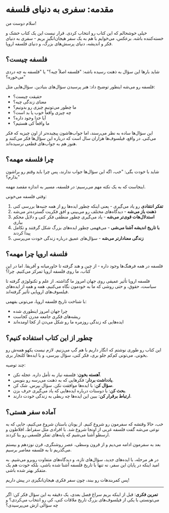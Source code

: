 # مقدمه: سفری به دنیای فلسفه

سلام دوست من! 

خیلی خوشحالم که این کتاب رو انتخاب کردی. قرار نیست این یک کتاب خشک و خسته‌کننده باشه. برعکس، می‌خوایم با هم به یک سفر هیجان‌انگیز بریم - سفری به دنیای فکر و اندیشه، دنیای پرسش‌های بزرگ، و دنیای فلسفه اروپا.

## فلسفه چیست؟

شاید بارها این سؤال به ذهنت رسیده باشه: "فلسفه اصلاً چیه؟" یا "فلسفه به چه دردی می‌خوره؟"

فلسفه رو می‌شه اینطور توضیح داد: هنر پرسیدن سؤال‌های بنیادین. سؤال‌هایی مثل:
- حقیقت چیست؟
- معنای زندگی چیه؟
- ما چطور می‌تونیم چیزی رو بدونیم؟
- چه چیزی واقعاً خوب یا بد است؟
- آیا خدا وجود داره؟
- ما واقعاً کی هستیم؟

این سؤال‌ها ساده به نظر می‌رسند، اما جواب‌هاشون پیچیده‌تر از اون چیزیه که فکر می‌کنی. در واقع، فیلسوف‌ها هزاران سال است که درباره این سؤال‌ها فکر می‌کنند و هنوز هم به جواب‌های قطعی نرسیده‌اند.

## چرا فلسفه مهمه؟

شاید با خودت بگی: "خب، اگه این سؤال‌ها جواب ندارند، پس چرا باید وقتم رو براشون بذارم؟"

اینجاست که به یک نکته مهم می‌رسیم: در فلسفه، مسیر به اندازه مقصد مهمه. 

وقتی فلسفه می‌خونی:
1. **تفکر انتقادی** رو یاد می‌گیری - یعنی اینکه چطور ایده‌ها رو از همه جنبه‌ها بررسی کنی
2. **ذهنت باز می‌شه** - دیدگاه‌های مختلف رو می‌بینی و افق فکریت گسترده‌تر می‌شه
3. **استدلال‌هات قوی‌تر می‌شه** - یاد می‌گیری چطور منطقی فکر کنی و دلایل محکم بیاری
4. **با تاریخ اندیشه آشنا می‌شی** - می‌فهمی چطور ایده‌های بزرگ شکل گرفتند و تکامل پیدا کردند
5. **زندگی معنادارتر می‌شه** - سؤال‌های عمیق درباره زندگی خودت می‌پرسی

## فلسفه اروپا چرا مهمه؟

فلسفه در همه فرهنگ‌ها وجود داره - از چین و هند گرفته تا خاورمیانه و آفریقا. اما در این کتاب، ما روی فلسفه اروپا تمرکز می‌کنیم. چرا؟

فلسفه اروپا تأثیر عمیقی روی جهان امروز ما گذاشته. از علم و تکنولوژی گرفته تا سیاست، حقوق، و حتی روشی که ما به خودمون نگاه می‌کنیم، همه و همه از ایده‌های فیلسوف‌های اروپایی تأثیر گرفته‌اند.

با شناخت تاریخ فلسفه اروپا، می‌تونی بفهمی:
- چرا جهان امروز اینطوری شده
- ریشه‌های فکری جامعه مدرن کجاست
- ایده‌هایی که زندگی روزمره ما رو شکل می‌دن از کجا اومده‌اند

## چطور از این کتاب استفاده کنیم؟

این کتاب رو طوری نوشتم که انگار داریم با هم گپ می‌زنیم. لازم نیست یکهو همه‌ش رو بخونی. می‌تونی کم‌کم جلو بری، فکر کنی، سؤال بپرسی، و با ایده‌ها کلنجار بری.

چند توصیه:
- **آهسته بخون**: فلسفه نیاز به تأمل داره. عجله نکن.
- **یادداشت بردار**: فکرهایی که به ذهنت می‌رسه رو بنویس.
- **سؤال کن**: با ایده‌ها موافقت نکن. سؤال بپرس. شک کن.
- **بحث کن**: با دوستات درباره ایده‌هایی که یاد می‌گیری حرف بزن.
- **ارتباط برقرار کن**: ببین این ایده‌ها چه ربطی به زندگی خودت دارند.

## آماده سفر هستی؟

خب، حالا وقتشه که سفرمون رو شروع کنیم. از یونان باستان شروع می‌کنیم، جایی که به نوعی می‌شه گفت فلسفه غربی از اونجا شروع شد. با افرادی مثل سقراط، افلاطون و ارسطو آشنا می‌شیم که پایه‌های تفکر فلسفی رو بنا کردند.

بعد به سفرمون ادامه می‌دیم و از قرون وسطی، عصر روشنگری، قرن نوزدهم و بیستم می‌گذریم تا به فلسفه معاصر برسیم.

در هر مرحله، با ایده‌های جدید، سؤال‌های تازه، و دیدگاه‌های متفاوت روبرو می‌شیم. به امید اینکه در پایان این سفر، نه تنها با تاریخ فلسفه آشنا شده باشی، بلکه خودت هم یک متفکر بهتر شده باشی.

پس کمربندهات رو ببند، چون سفر فکری هیجان‌انگیزی در پیش داریم!

---

**تمرین فکری**: قبل از اینکه بریم سراغ فصل بعدی، یک دقیقه به این سؤال فکر کن: اگر می‌تونستی با یکی از فیلسوف‌های بزرگ تاریخ ملاقات کنی، کی رو انتخاب می‌کردی؟ و چه سؤالی ازش می‌پرسیدی؟ 